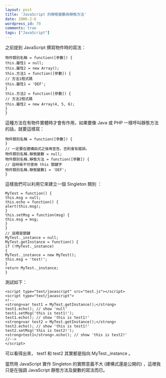 ```yaml
---
layout: post
title: 'JavaScript 的靜態變數與靜態方法'
date: 2006-2-6
wordpress_id: 70
comments: true
tags: ["JavaScript"]
---
```


之前提到 JavaScript 撰寫物件時的寫法：

```
物件類別名稱 = function([參數]) {
this.屬性1 = null;
this.屬性2 = new Array();
this.方法1 = function([參數]) {
// 方法1程式碼
this.屬性1 = 'DEF';
}
this.方法2 = function([參數]) {
// 方法2程式碼
this.屬性2 = new Array(4, 5, 6);
}
}

```

這種方法在有物件實體時才會有作用，如果要像 Java 或 PHP 一樣呼叫靜態方法的話，就要這樣寫：

<!--more-->

```
物件類別名稱 = function([參數]) {
}
// 一定要在建構函式之後再宣告，否則會有錯誤。
物件類別名稱.靜態變數 = null;
物件類別名稱.靜態方法 = function([參數]) {
// 這時候不可使用 this 關鍵字
物件類別名稱.靜態變數1 = 'DEF';
}

```

這樣我們可以利用它來建立一個 Singleton 類別  ：

```
MyTest = function() {
this.msg = null;
this.echo = function() {
alert(this.msg);
}
this.setMsg = function(msg) {
this.msg = msg;
}
}
// 這裡是關鍵
MyTest._instance = null;
MyTest.getInstance = function() {
if (!MyTest._instance)
{
MyTest._instance = new MyTest();
this.msg = 'test!';
}
return MyTest._instance;
}

```

測試如下：

```
<script type="text/javascript" src="test.js"></script>
<script type="text/javascript">
<!--
<strong>var test1 = MyTest.getInstance();</strong>
test1.echo(); // show 'null'
test1.setMsg('this is test1!');
test1.echo(); // show 'this is test1!'
<strong>var test2 = MyTest.getInstance();</strong>
test2.echo(); // show 'this is test1!'
test2.setMsg('this is test2!');
<strong>test1</strong>.echo(); // show 'this is test2!'
//-->
</script>

```

可以看得出來， test1 和 test2 其實都是指向 MyTest._instance 。

當然用 JavaScript 實作 Singleton 的實際意義不大 (建構式還是公開的) ，這裡我只是在強調 JavaScript 靜態方法及變數的寫法而已。
